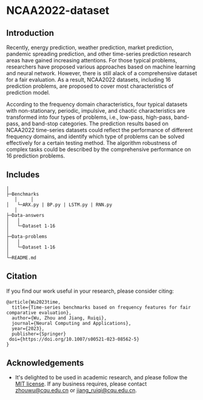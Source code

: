 # NCAA2022-dataset

## Introduction

Recently, energy prediction, weather prediction, market prediction, pandemic spreading prediction, and other time-series prediction research areas have gained increasing attentions. For those typical problems, researchers have proposed various approaches based on machine learning and neural network. However, there is still alack of a comprehensive dataset for a fair evaluation. As a result, NCAA2022 datasets, including 16 prediction problems, are proposed to cover most characteristics of prediction model. 

According to the frequency domain characteristics, four typical datasets with non-stationary, periodic, impulsive, and chaotic characteristics are transformed into four types of problems, i.e., low-pass, high-pass, band-pass, and band-stop categories. The prediction results based on NCAA2022 time-series datasets could reflect the performance of different frequency domains, and identify which type of problems can be solved effectively for a certain testing method. The algorithm robustness of complex tasks could be described by the comprehensive performance on 16 prediction problems.

## Includes

    │
    ├─Benchmarks
       │     │
    │   └─ARX.py | BP.py | LSTM.py | RNN.py
       │
    ├─Data-answers
    │   │
    │   └─Dataset 1-16
    │
    ├─Data-problems
    │   │
    │   └─Dataset 1-16
    │
    └─README.md

## Citation

If you find our work useful in your research, please consider citing: 
```
@article{Wu2023time,
  title={Time-series benchmarks based on frequency features for fair comparative evaluation},
  author={Wu, Zhou and Jiang, Ruiqi},
  journal={Neural Computing and Applications},
  year={2023},
  publisher={Springer}
 doi={https://doi.org/10.1007/s00521-023-08562-5}
}
```

## Acknowledgements

- It's delighted to be used in academic research, and please follow the [MIT license](./LICENSE). If any business requires, please contact zhouwu@cqu.edu.cn or jiang_ruiqi@cqu.edu.cn.